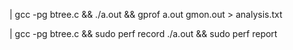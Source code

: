| gcc -pg btree.c && ./a.out && gprof a.out gmon.out > analysis.txt

| gcc -pg btree.c && sudo perf record ./a.out && sudo perf report
